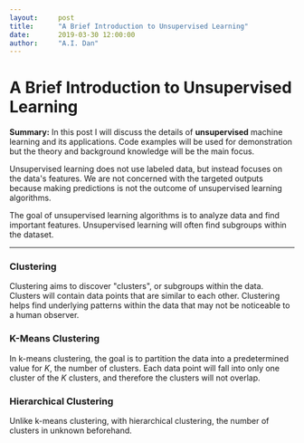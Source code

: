 ```yaml
---
layout:     post
title:      "A Brief Introduction to Unsupervised Learning"
date:       2019-03-30 12:00:00
author:     "A.I. Dan"
---
```


# A Brief Introduction to Unsupervised Learning

<b>Summary:</b> In this post I will discuss the details of <b>unsupervised</b> machine learning and its applications. Code examples will be used for demonstration but the theory and background knowledge will be the main focus.

Unsupervised learning does not use labeled data, but instead focuses on the data's features. We are not concerned with the targeted outputs because making predictions is not the outcome of unsupervised learning algorithms.  

The goal of unsupervised learning algorithms is to analyze data and find important features. Unsupervised learning will often find subgroups within the dataset.

<hr>

### Clustering

Clustering aims to discover "clusters", or subgroups within the data. Clusters will contain data points that are similar to each other.  Clustering helps find underlying patterns within the data that may not be noticeable to a human observer.

### K-Means Clustering

In k-means clustering, the goal is to partition the data into a predetermined value for *K*, the number of clusters. Each data point will fall into only one cluster of the *K* clusters, and therefore the clusters will not overlap.  


### Hierarchical Clustering

Unlike k-means clustering, with hierarchical clustering, the number of clusters in unknown beforehand.
